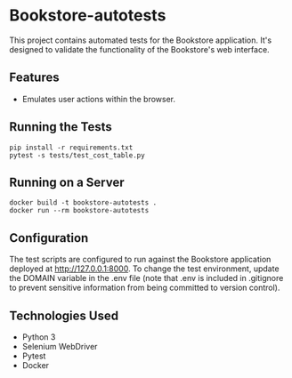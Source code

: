 # Bookstore-autotests

This project contains automated tests for the Bookstore application. It's designed to validate the functionality of the Bookstore's web interface.

## Features
- Emulates user actions within the browser.

## Running the Tests
```shell
pip install -r requirements.txt
pytest -s tests/test_cost_table.py
```

## Running on a Server
```shell
docker build -t bookstore-autotests .
docker run --rm bookstore-autotests
```

## Configuration
The test scripts are configured to run against the Bookstore application deployed at http://127.0.0.1:8000. To change the test environment, update the DOMAIN variable in the .env file (note that .env is included in .gitignore to prevent sensitive information from being committed to version control).

## Technologies Used
- Python 3
- Selenium WebDriver
- Pytest
- Docker
